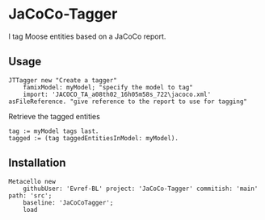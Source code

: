 # JaCoCo-Tagger

I tag Moose entities based on a JaCoCo report.

## Usage

```st
JTTagger new "Create a tagger"
	famixModel: myModel; "specify the model to tag"
	import: 'JACOCO_TA_a08th02_16h05m58s_722\jacoco.xml' asFileReference. "give reference to the report to use for tagging"
```

Retrieve the tagged entities

```st
tag := myModel tags last.
tagged := (tag taggedEntitiesInModel: myModel).
```

## Installation

```st
Metacello new
    githubUser: 'Evref-BL' project: 'JaCoCo-Tagger' commitish: 'main' path: 'src';
    baseline: 'JaCoCoTagger';
    load
```
